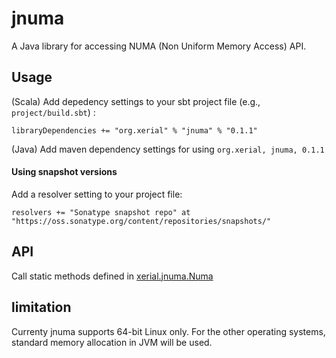 jnuma
=========

A Java library for accessing NUMA (Non Uniform Memory Access) API. 

## Usage 

(Scala) Add depedency settings to your sbt project file (e.g., `project/build.sbt`) :

    libraryDependencies += "org.xerial" % "jnuma" % "0.1.1"

(Java) Add maven dependency settings for using `org.xerial, jnuma, 0.1.1`

#### Using snapshot versions
Add a resolver setting to your project file:

    resolvers += "Sonatype snapshot repo" at "https://oss.sonatype.org/content/repositories/snapshots/"

## API

Call static methods defined in [xerial.jnuma.Numa](https://oss.sonatype.org/service/local/repositories/releases/archive/org/xerial/jnuma/0.1.1/jnuma-0.1.1-javadoc.jar/!/xerial/jnuma/Numa.html)

## limitation

Currenty jnuma supports 64-bit Linux only. For the other operating systems, standard memory allocation in JVM will be used.


